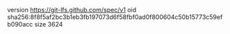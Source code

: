 version https://git-lfs.github.com/spec/v1
oid sha256:8f8f5af2bc3b1eb3fb197073d6f58fbf0ad0f800604c50b15773c59efb090acc
size 3624
